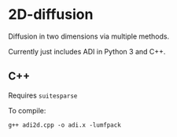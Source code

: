 # 2D-diffusion
Diffusion in two dimensions via multiple methods.

Currently just includes ADI in Python 3 and C++.

## C++

Requires `suitesparse`

To compile:
```
g++ adi2d.cpp -o adi.x -lumfpack
```
